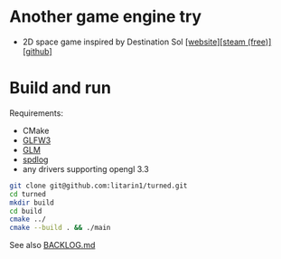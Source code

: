 # Another game engine try
- 2D space game inspired by Destination Sol [\[website\]](https://destinationsol.org/)[\[steam (free)\]](https://store.steampowered.com/app/342980/Destination_Sol/)[\[github\]](https://github.com/MovingBlocks/DestinationSol)

# Build and run
Requirements:
- CMake
- [GLFW3](https://www.glfw.org/download)
- [GLM](https://github.com/g-truc/glm?tab=readme-ov-file#cmake-using-fetchcontent)
- [spdlog](https://github.com/gabime/spdlog?tab=readme-ov-file#package-managers)
- any drivers supporting opengl 3.3

```sh
git clone git@github.com:litarin1/turned.git
cd turned
mkdir build
cd build
cmake ../
cmake --build . && ./main
```
 See also [BACKLOG.md](BACKLOG.md)
